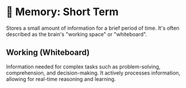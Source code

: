 # 📓 Memory: Short Term

Stores a small amount of information for a brief period of time.
It's often described as the brain's "working space" or "whiteboard".

## Working (Whiteboard)

Information needed for complex tasks such as problem-solving, comprehension, and decision-making.
It actively processes information, allowing for real-time reasoning and learning.
